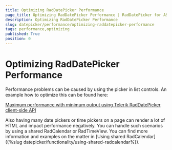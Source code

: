 ```yaml
---
title: Optimizing RadDatePicker Performance
page_title: Optimizing RadDatePicker Performance | RadDatePicker for ASP.NET AJAX Documentation
description: Optimizing RadDatePicker Performance
slug: datepicker/performance/optimizing-raddatepicker-performance
tags: performance,optimizing
published: True
position: 0
---
```


# Optimizing RadDatePicker Performance

Performance problems can be caused by using the picker in list controls. An example how to optimize this can be found here:

[Maximum performance with minimum output using Telerik RadDatePicker client-side API](https://www.telerik.com/blogs/maximum-performance-with-minimum-output-using-telerik-raddatepicker-client-side-api)

Also having many date pickers or time pickers on a page can render a lot of HTML and impact performance negatively. You can handle such scenarios by using a shared RadCalendar or RadTimeView. You can find more information and examples on the matter in [Using shared RadCalendar]({%slug datepicker/functionality/using-shared-radcalendar%}).



 